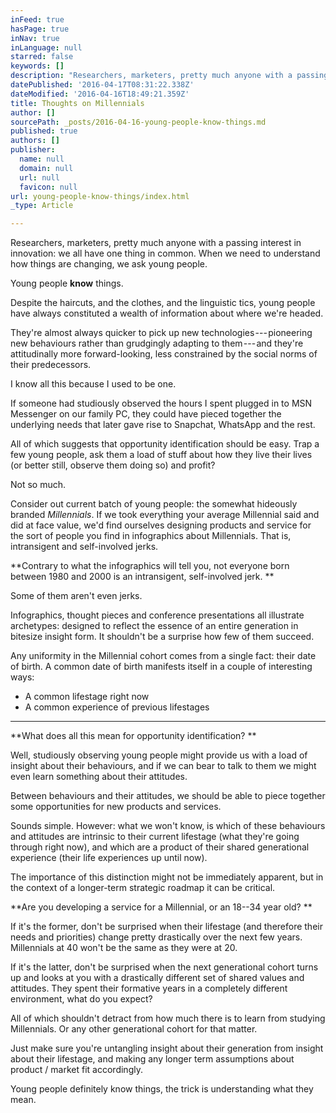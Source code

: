 ```yaml
---
inFeed: true
hasPage: true
inNav: true
inLanguage: null
starred: false
keywords: []
description: "Researchers, marketers, pretty much anyone with a passing interest in innovation: we all have one thing in common.\_When we need to understand how things are changing, we ask young people.\_"
datePublished: '2016-04-17T08:31:22.338Z'
dateModified: '2016-04-16T18:49:21.359Z'
title: Thoughts on Millennials
author: []
sourcePath: _posts/2016-04-16-young-people-know-things.md
published: true
authors: []
publisher:
  name: null
  domain: null
  url: null
  favicon: null
url: young-people-know-things/index.html
_type: Article

---
```

Researchers, marketers, pretty much anyone with a passing interest in innovation: we all have one thing in common. When we need to understand how things are changing, we ask young people. 

Young people **know** things. 

Despite the haircuts, and the clothes, and the linguistic tics, young people have always constituted a wealth of information about where we're headed. 

They're almost always quicker to pick up new technologies --- pioneering new behaviours rather than grudgingly adapting to them --- and they're attitudinally more forward-looking, less constrained by the social norms of their predecessors. 

I know all this because I used to be one. 

If someone had studiously observed the hours I spent plugged in to MSN Messenger on our family PC, they could have pieced together the underlying needs that later gave rise to Snapchat, WhatsApp and the rest. 

All of which suggests that opportunity identification should be easy. Trap a few young people, ask them a load of stuff about how they live their lives (or better still, observe them doing so) and profit?

Not so much. 

Consider out current batch of young people: the somewhat hideously branded _Millennials_.
If we took everything your average Millennial said and did at face value, we'd find ourselves designing products and service for the sort of people you find in infographics about Millennials. That is, intransigent and self-involved jerks. 

**Contrary to what the infographics will tell you, not everyone born between 1980 and 2000 is an intransigent, self-involved jerk. **

Some of them aren't even jerks. 

Infographics, thought pieces and conference presentations all illustrate archetypes: designed to reflect the essence of an entire generation in bitesize insight form. It shouldn't be a surprise how few of them succeed. 

Any uniformity in the Millennial cohort comes from a single fact: their date of birth. A common date of birth manifests itself in a couple of interesting ways:

* A common lifestage right now
* A common experience of previous lifestages

****

**What does all this mean for opportunity identification? **

Well, studiously observing young people might provide us with a load of insight about their behaviours, and if we can bear to talk to them we might even learn something about their attitudes. 

Between behaviours and their attitudes, we should be able to piece together some opportunities for new products and services. 

Sounds simple. However: what we won't know, is which of these behaviours and attitudes are intrinsic to their current lifestage (what they're going through right now), and which are a product of their shared generational experience (their life experiences up until now). 

The importance of this distinction might not be immediately apparent, but in the context of a longer-term strategic roadmap it can be critical.

**Are you developing a service for a Millennial, or an 18--34 year old? **

If it's the former, don't be surprised when their lifestage (and therefore their needs and priorities) change pretty drastically over the next few years. Millennials at 40 won't be the same as they were at 20\.

If it's the latter, don't be surprised when the next generational cohort turns up and looks at you with a drastically different set of shared values and attitudes. They spent their formative years in a completely different environment, what do you expect?

All of which shouldn't detract from how much there is to learn from studying Millennials. Or any other generational cohort for that matter.

Just make sure you're untangling insight about their generation from insight about their lifestage, and making any longer term assumptions about product / market fit accordingly. 

Young people definitely know things, the trick is understanding what they mean.